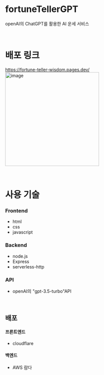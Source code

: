 # fortuneTellerGPT
openAI의 ChatGPT를 활용한 AI 운세 서비스

<br/>

# 배포 링크
https://fortune-teller-wisdom.pages.dev/
<br/>
<img width="300" alt="image" src="https://user-images.githubusercontent.com/115059778/233039434-18607902-cc25-4e6b-ab36-97fe25a57def.png">

<br/>


# 사용 기술
### Frontend
- html 
- css 
- javascript 

### Backend
- node.js
- Express
- serverless-http

### API
- openAI의 "gpt-3.5-turbo"API

<br/>

## 배포
#### 프론트엔드
- cloudflare

#### 백엔드
- AWS 람다
